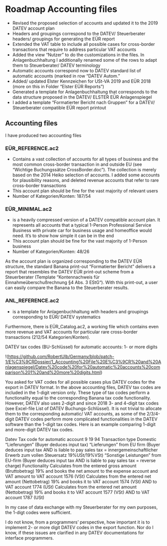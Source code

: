 # Roadmap Accounting files

* Revised the proposed selection of accounts and updated it to the 2019 DATEV account plan
*	Headers and groupings correspond to the DATEV/ Steuerberater headers/ groupings for generating the EÜR report
*	Extended the VAT table to include all possible cases for cross-border transactions that require to address particular VAT accounts
*	Added the view “Nutzer” to do the customizations in the files. In Anlagenbuchhaltung I additionally renamed some of the rows to adapt them to Steuerberater/ DATEV terminology
*	Automatic accounts correspond now to DATEV standard list of automatic accounts (marked in row “DATEV Autom.”
*	Added/ updated Elster Kennzeichen for USt-VA 2019 and EÜR 2018 (more on this in Folder “Elster EÜR Reports”)
*	Generated a template for Anlagenbuchhaltung that corresponds to the data structure proposed in the DATEV/ ELSTER EÜR Anlagenspiegel
*	I added a template “Formatierter Bericht nach Gruppen” for a DATEV/ Steuerberater compatible EÜR report printout

## Accounting files

I have produced two accounting files

### EÜR_REFERENCE.ac2
*	Contains a vast collection of accounts for all types of business and the most common cross-border transaction in and outside EU (see “Wichtige Buchungssätze CrossBorder.doc”). The collection is merely based on the 2014 Heiko selection of accounts. I added some accounts for plausibility reasons, and deleted revenue accounts that refer to rare cross-border transactions
*	This account plan should be fine for the vast majority of relevant users
*	Number of Kategorien/Konten: 187/54

### EÜR_MINIMAL.ac2
*	is a heavily compressed version of a DATEV compatible account plan. It represents all accounts that a typical 1-Person Professional Service Business with private car for business usage and homeoffice would need. It’s to show how simple it can be in the end
*	This account plan should be fine for the vast majority of 1-Person business
*	Number of Kategorien/Konten: 48/26

As the account plan is organized corresponding to the DATEV EÜR structure, the standard Banana print-out “Formatierter Bericht” delivers a report that resembles the DATEV EÜR print-out scheme from a Steuerberater (Template “Kontennachweis für Einnahmeüberschußrechnung §4 Abs. 3 EStG“).  With this print-out, a user can easily compare the Banana to the Steuerberater results.

### ANL_REFERENCE.ac2
*	is a template for Anlagenbuchhaltung with headers and groupings corresponding to EÜR/ DATEV systematics

Furthermore, there is EÜR_Catalog.ac2, a working file which contains even more revenue and VAT accounts for particular rare cross-border transactions (212/54 Kategorien/Konten).


DATEV tax codes (BU-Schlüssel) for automatic accounts: 1- or more digits

!(https://github.com/RobertUlb/Germany/blob/patch-1/E%C3%9CRDossier/1_Accounting%20File%20E%C3%9CR%20and%20Anlagenspiegel/Datev%20code%20for%20automatic%20accounts%20comparison%201%20and%20more%20digits.html)

You asked for VAT codes for all possible cases plus DATEV codes for the export in DATEV format.
In the above accounting files, DATEV tax codes are included in the 1-digit version only. These type of tax codes perform a functionality equal to the corresponding Banana tax code functionality.
However, DATEV also uses 2-digit and since 2018 3- and 4-digit tax codes (see Excel-file List of DATEV Buchungs-Schlüssel).
It is not trivial to allocate them to the corresponding automatic/ VAT accounts, as some of the 2/3/4-digit DATEV codes perform more complicated functionalities in the DATEV software than the 1-digit tax codes.
Here is an example comparing 1-digit and more-digit DATEV tax codes.

Datev Tax code for automatic account	9	19	94
Transaction type	Domestic “Lieferungen” (Buyer deduces input tax)	“Lieferungen” from EU firm (Buyer deduces input tax AND is liable to pay sales tax = innergemeinschaftlicher Erwerb zum vollen Steuersatz 19%USt/19%VSt)	“Sonstige Leistungen” from EU-firm (Buyer deduces input tax AND is liable to pay sales tax = reverse charge)
Functionality	Calculates from the entered gross amount (Bruttobetrag) 19% and books the net amount to the expense account and VAT amount to VAT account 1576 (VSt)	Calculates from the entered net amount (Nettobetrag) 19% and books it to VAT account 1574 (VSt) AND to VAT account 1774 (USt)	Calculates from the entered net amount (Nettobetrag) 19% and books it to VAT account 1577 (VSt) AND to VAT account 1787 (USt)

In my case of data exchange with my Steuerberater for my own purposes, the 1-digt codes were sufficient.

I do not know, from a programmers’ perspective, how important it is to implement 2- or more digit DATEV codes in the export function. Nor do I know, if these issues are clarified in any DATEV documentations for interface programmers.


